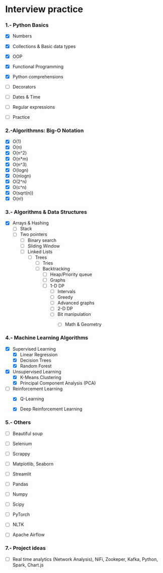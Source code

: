 # Interview practice

### 1.- Python Basics
- [X] Numbers
- [X] Collections & Basic data types
- [X] OOP
- [X] Functional Programming
- [X] Python comprehensions
- [ ] Decorators
- [ ] Dates & Time
- [ ] Regular expressions
- [ ] Practice


### 2.-Algorithmns: Big-O Notation
- [X] O(1)
- [X] O(n)
- [X] O(n^2)
- [X] O(n*m)
- [X] O(n^3)
- [X] O(logn)
- [X] O(nlogn)
- [X] O(2^n)
- [X] O(c^n)
- [X] O(sqrt(n))
- [X] O(n!)

### 3.- Algorithms & Data Structures
- [X] Arrays & Hashing
    - [ ] Stack
    - [ ] Two pointers
        - [ ] Binary search
        - [ ] Sliding Window
        - [ ] Linked Lists
            - [ ] Trees
                - [ ] Tries
                - [ ] Backtracking
                    - [ ] Heap/Priority queue
                    - [ ] Graphs
                    - [ ] 1-D DP
                        - [ ] Intervals
                        - [ ] Greedy
                        - [ ] Advanced graphs
                        - [ ] 2-D DP
                        - [ ] Bit manipulation
                            - [ ] Math & Geometry



### 4.- Machine Learning Algorithms
- [X] Supervised Learning
    - [X] Linear Regression
    - [X] Decision Trees
    - [X] Random Forest
- [X] Unsupervised Learning
    - [X] K-Means Clustering
    - [X] Principal Component Analysis (PCA)
- [ ] Reinforcement Learning
    - [X] Q-Learning
    - [X] Deep Reinforcement Learning


### 5.- Others
- [ ] Beautiful soup
- [ ] Selenium
- [ ] Scrappy
- [ ] Matplotlib, Seaborn
- [ ] Streamlit
- [ ] Pandas
- [ ] Numpy
- [ ] Scipy
- [ ] PyTorch
- [ ] NLTK
- [ ] Apache Airflow 



### 7.- Project ideas
- [ ] Real time analytics (Network Analysis), NiFi, Zookeper, Kafka, Python, Spark, Chart.js